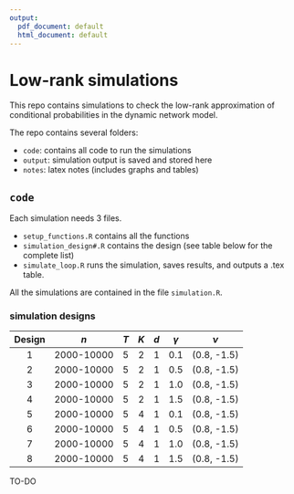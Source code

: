 ```yaml
---
output:
  pdf_document: default
  html_document: default
---
```

# Low-rank simulations

This repo contains simulations to check the low-rank approximation of conditional probabilities in the dynamic network model.

The repo contains several folders:

- `code`: contains all code to run the simulations
- `output`: simulation output is saved and stored here
- `notes`: latex notes (includes graphs and tables)


## `code`
Each simulation needs 3 files. 

- `setup_functions.R` contains all the functions
- `simulation_design#.R` contains the design (see table below for the complete list)
- `simulate_loop.R` runs the simulation, saves results, and outputs a .tex table.

All the simulations are contained in the file `simulation.R`. 

### simulation designs

Design | $n$          | $T$ | $K$ | $d$ | $\gamma$ | $\nu$
:-:    | :-:          | :-: | :-: | :-: | :-:      | :-: 
1      | 2000-10000   | 5   | 2   | 1   | 0.1      | (0.8, -1.5)
2      | 2000-10000   | 5   | 2   | 1   | 0.5      | (0.8, -1.5)
3      | 2000-10000   | 5   | 2   | 1   | 1.0      | (0.8, -1.5)
4      | 2000-10000   | 5   | 2   | 1   | 1.5      | (0.8, -1.5)
5      | 2000-10000   | 5   | 4   | 1   | 0.1      | (0.8, -1.5)
6      | 2000-10000   | 5   | 4   | 1   | 0.5      | (0.8, -1.5)
7      | 2000-10000   | 5   | 4   | 1   | 1.0      | (0.8, -1.5)
8      | 2000-10000   | 5   | 4   | 1   | 1.5      | (0.8, -1.5)


TO-DO
